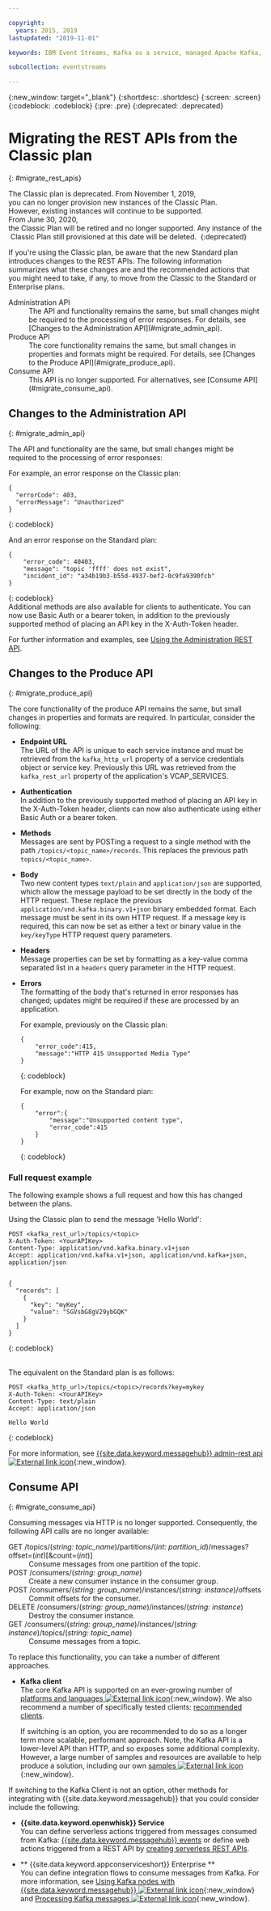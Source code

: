 ```yaml
---

copyright:
  years: 2015, 2019
lastupdated: "2019-11-01"

keywords: IBM Event Streams, Kafka as a service, managed Apache Kafka, migration, REST API

subcollection: eventstreams

---
```


{:new_window: target="_blank"}
{:shortdesc: .shortdesc}
{:screen: .screen}
{:codeblock: .codeblock}
{:pre: .pre}
{:deprecated: .deprecated}

# Migrating the REST APIs from the Classic plan
{: #migrate_rest_apis}

The Classic plan is deprecated. From November 1, 2019, you can no longer provision new instances of the Classic Plan. <br/>However, existing instances will continue to be supported.
From June 30, 2020, the Classic Plan will be retired and no longer supported. Any instance of the Classic Plan still provisioned at this date will be deleted. 
{:deprecated}

If you're using the Classic plan, be aware that the new Standard plan introduces changes to the REST APIs. The following information summarizes what these changes are and the recommended actions that you might need to take, if any, to move from the Classic to the Standard or Enterprise plans.

<dl>
<dt>Administration API</dt>
<dd>The API and functionality remains the same, but small changes might be required to the processing of error responses. For details, see [Changes to the Administration API](#migrate_admin_api).
</dd>
<dt>Produce API</dt>
<dd>The core functionality remains the same, but small changes in properties and formats might be required. For details, see [Changes to the Produce API](#migrate_produce_api).
</dd>
<dt>Consume API</dt>
<dd>This API is no longer supported. For alternatives, see [Consume API](#migrate_consume_api).
</dd>
</dl>

## Changes to the Administration API
{: #migrate_admin_api}

The API and functionality are the same, but small changes might be required to the processing of error responses:

For example, an error response on the Classic plan:

```
{
  "errorCode": 403,
  "errorMessage": "Unauthorized"
}
```
{: codeblock}

And an error response on the Standard plan:

```
{
    "error_code": 40403,
    "message": "topic 'ffff' does not exist",
    "incident_id": "a34b19b3-b55d-4937-bef2-0c9fa9390fcb"
}
```
{: codeblock}
<br/>
Additional methods are also available for clients to authenticate. You can now use Basic Auth or a bearer token, in addition to the previously supported method of placing an API key in the X-Auth-Token header.

For further information and examples, see 
[Using the Administration REST API](/docs/EventStreams?topic=eventstreams-admin_api).

## Changes to the Produce API
{: #migrate_produce_api}

The core functionality of the produce API remains the same, but small changes in properties and formats are required. In particular, consider the following:

* **Endpoint URL**<br/>
    The URL of the API is unique to each service instance and must be retrieved from the <code>kafka_http_url</code> property of a service credentials object or service key. Previously this URL was retrieved from the <code>kafka_rest_url</code> property of the application's VCAP_SERVICES.

* **Authentication**<br/>
    In addition to the previously supported method of placing an API key in the X-Auth-Token header, clients can now also authenticate using either Basic Auth or a bearer token. 

* **Methods**<br/>
    Messages are sent by POSTing a request to a single method with the path <code>/topics/&lt;topic_name&gt;/records</code>. This replaces the previous path <code>topics/&lt;topic_name&gt;</code>.

* **Body**<br/>
    Two new content types <code>text/plain</code> and <code>application/json</code> are supported, which allow the message payload to be set directly in the body of the HTTP request. These replace the previous <code>application/vnd.kafka.binary.v1+json</code> binary embedded format. Each message must be sent in its own HTTP request. If a message key is required, this can now be set as either a text or binary value in the <code>key/keyType</code> HTTP request query parameters.

* **Headers**<br/>
    Message properties can be set by formatting as a key-value comma separated list in a <code>headers</code> query parameter in the HTTP request.

* **Errors**<br/>
    The formatting of the body that's returned in error responses has changed; updates might be required if these are processed by an application.

    For example, previously on the Classic plan:

    ```
    {
	    "error_code":415,
	    "message":"HTTP 415 Unsupported Media Type"
    }
    ```
    {: codeblock}

    For example, now on the Standard plan:

    ```
    {
	    "error":{
		    "message":"Unsupported content type",
		    "error_code":415
	    }
    }
    ```
    {: codeblock}

### Full request example

The following example shows a full request and how this has changed between the plans.

Using the Classic plan to send the message 'Hello World':

```
POST <kafka_rest_url>/topics/<topic>
X-Auth-Token: <YourAPIKey>
Content-Type: application/vnd.kafka.binary.v1+json
Accept: application/vnd.kafka.v1+json, application/vnd.kafka+json, application/json


{
  "records": [
    {
      "key": "myKey",
      "value": "SGVsbG8gV29ybGQK"
    }
  ]
}
```
{: codeblock}

<br/>
The equivalent on the Standard plan is as follows:

```
POST <kafka_http_url>/topics/<topic>/records?key=mykey 
X-Auth-Token: <YourAPIKey> 
Content-Type: text/plain
Accept: application/json

Hello World
```
{: codeblock}

For more information, see [{{site.data.keyword.messagehub}} admin-rest api ![External link icon](../../icons/launch-glyph.svg "External link icon")](https://github.com/ibm-messaging/event-streams-docs/tree/master/admin-rest-api){:new_window}.


## Consume API
{: #migrate_consume_api}

Consuming messages via HTTP is no longer supported. Consequently, the following API calls are no longer available:

<dl>
<dt>GET /topics/(<em>string: topic_name</em>)/partitions/(<em>int: partition_id</em>)/messages?offset=(<em>int</em>)[&count=(<em>int</em>)]</dt>
<dd>Consume messages from one partition of the topic.
</dd>
<dt>POST /consumers/(<em>string: group_name</em>)</dt>
<dd>Create a new consumer instance in the consumer group.
</dd>
<dt>POST /consumers/(<em>string: group_name</em>)/instances/(<em>string: instance</em>)/offsets</dt>
<dd>Commit offsets for the consumer. 
</dd>
<dt>DELETE /consumers/(<em>string: group_name</em>)/instances/(<em>string: instance</em>)</dt>
<dd>Destroy the consumer instance.
</dd>
<dt>GET /consumers/(<em>string: group_name</em>)/instances/(<em>string: instance</em>)/topics/(<em>string: topic_name</em>)</dt>
<dd>Consume messages from a topic.
</dd>
</dl>

To replace this functionality, you can take a number of different approaches. 

* **Kafka client**<br/>
    The core Kafka API is supported on an ever-growing number of [platforms and languages ![External link icon](../../icons/launch-glyph.svg "External link icon")](https://cwiki.apache.org/confluence/display/KAFKA/Clients){:new_window}. We also recommend a number of specifically tested clients: [recommended clients](/docs/EventStreams?topic=eventstreams-kafka_clients#kafka_clients). 
    
    If switching is an option, you are recommended to do so as a longer term more scalable, performant approach. Note, the Kafka API is a lower-level API than HTTP, and so exposes some additional complexity. However, a large number of samples and resources are available to help produce a solution, including our own 
[samples ![External link icon](../../icons/launch-glyph.svg "External link icon")](https://github.com/ibm-messaging/event-streams-samples){:new_window}.

If switching to the Kafka Client is not an option, other methods for integrating with {{site.data.keyword.messagehub}} that you could consider include the following:

* **{{site.data.keyword.openwhisk}} Service**<br/>
    You can define serverless actions triggered from messages consumed from Kafka: [{{site.data.keyword.messagehub}} events](/docs/openwhisk?topic=cloud-functions-pkg_event_streams#eventstreams_events) or define web actions triggered from a REST API by [creating serverless REST APIs](/docs/openwhisk?topic=cloud-functions-apigateway).

* ** {{site.data.keyword.appconserviceshort}} Enterprise **<br/>
    You can define integration flows to consume messages from Kafka. For more information, see [Using Kafka nodes with {{site.data.keyword.messagehub}} ![External link icon](../../icons/launch-glyph.svg "External link icon")](https://www.ibm.com/support/knowledgecenter/en/SSTTDS_11.0.0/com.ibm.etools.mft.doc/bz91055_.htm){:new_window} and [Processing Kafka messages ![External link icon](../../icons/launch-glyph.svg "External link icon")](https://www.ibm.com/support/knowledgecenter/en/SSTTDS_11.0.0/com.ibm.etools.mft.doc/bz91030_.htm){:new_window}.








